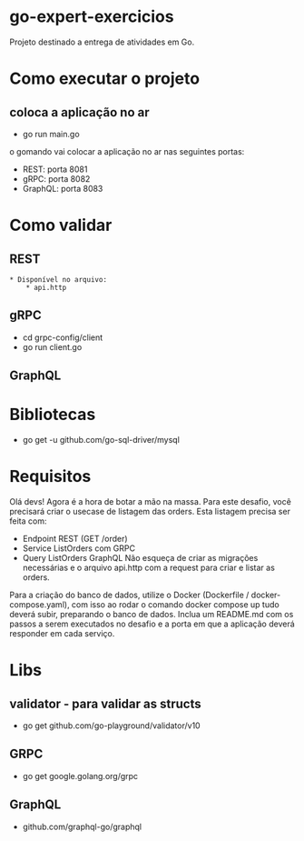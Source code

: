 # go-expert-exercicios
Projeto destinado a entrega de atividades em Go.

# Como executar o projeto
## coloca a aplicação no ar
* go run main.go

o gomando vai colocar a aplicação no ar nas seguintes portas:
* REST: porta 8081
* gRPC: porta 8082
* GraphQL: porta 8083

# Como validar
## REST
    * Disponível no arquivo:
        * api.http

## gRPC
* cd grpc-config/client
* go run client.go

## GraphQL

# Bibliotecas
* go get -u github.com/go-sql-driver/mysql

# Requisitos

Olá devs!
Agora é a hora de botar a mão na massa. Para este desafio, você precisará criar o usecase de listagem das orders.
Esta listagem precisa ser feita com:
- Endpoint REST (GET /order)
- Service ListOrders com GRPC
- Query ListOrders GraphQL
Não esqueça de criar as migrações necessárias e o arquivo api.http com a request para criar e listar as orders.

Para a criação do banco de dados, utilize o Docker (Dockerfile / docker-compose.yaml), com isso ao rodar o comando docker compose up tudo deverá subir, preparando o banco de dados.
Inclua um README.md com os passos a serem executados no desafio e a porta em que a aplicação deverá responder em cada serviço.

# Libs
## validator - para validar as structs
* go get github.com/go-playground/validator/v10

## GRPC
* go get google.golang.org/grpc

## GraphQL
* github.com/graphql-go/graphql